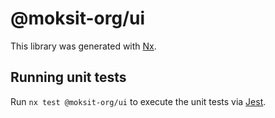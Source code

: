 # @moksit-org/ui

This library was generated with [Nx](https://nx.dev).

## Running unit tests

Run `nx test @moksit-org/ui` to execute the unit tests via [Jest](https://jestjs.io).
